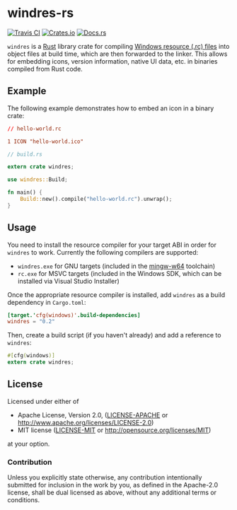 # windres-rs

[![Travis CI](https://travis-ci.org/FaultyRAM/windres-rs.svg)][1]
[![Crates.io](https://img.shields.io/crates/v/windres.svg)][2]
[![Docs.rs](https://docs.rs/windres/badge.svg)][3]

`windres` is a [Rust][4] library crate for compiling [Windows resource (.rc) files][5] into object
files at build time, which are then forwarded to the linker. This allows for embedding icons,
version information, native UI data, etc. in binaries compiled from Rust code.

## Example

The following example demonstrates how to embed an icon in a binary crate:

```rc
// hello-world.rc

1 ICON "hello-world.ico"
```

```rust
// build.rs

extern crate windres;

use windres::Build;

fn main() {
    Build::new().compile("hello-world.rc").unwrap();
}
```

## Usage

You need to install the resource compiler for your target ABI in order for `windres` to work.
Currently the following compilers are supported:

* `windres.exe` for GNU targets (included in the [mingw-w64][6] toolchain)
* `rc.exe` for MSVC targets (included in the Windows SDK, which can be installed via Visual Studio
  Installer)

Once the appropriate resource compiler is installed, add `windres` as a build dependency in
`Cargo.toml`:

```toml
[target.'cfg(windows)'.build-dependencies]
windres = "0.2"
```

Then, create a build script (if you haven't already) and add a reference to `windres`:

```rust
#[cfg(windows)]
extern crate windres;
```

## License

Licensed under either of

* Apache License, Version 2.0,
  ([LICENSE-APACHE](LICENSE-APACHE) or http://www.apache.org/licenses/LICENSE-2.0)
* MIT license ([LICENSE-MIT](LICENSE-MIT) or http://opensource.org/licenses/MIT)

at your option.

### Contribution

Unless you explicitly state otherwise, any contribution intentionally
submitted for inclusion in the work by you, as defined in the Apache-2.0
license, shall be dual licensed as above, without any additional terms or
conditions.

[1]: https://travis-ci.org/FaultyRAM/windres-rs
[2]: https://crates.io/crates/windres
[3]: https://docs.rs/windres
[4]: https://www.rust-lang.org
[5]: https://msdn.microsoft.com/en-us/library/windows/desktop/aa380599(v=vs.85).aspx
[6]: https://mingw-w64.org
